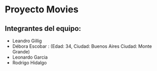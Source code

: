 # Proyecto Movies

## Integrantes del equipo:
- Leandro Gillig
- Débora Escobar : (Edad: 34, Ciudad: Buenos Aires Ciudad: Monte Grande)
- Leonardo Garcia
- Rodrigo Hidalgo
